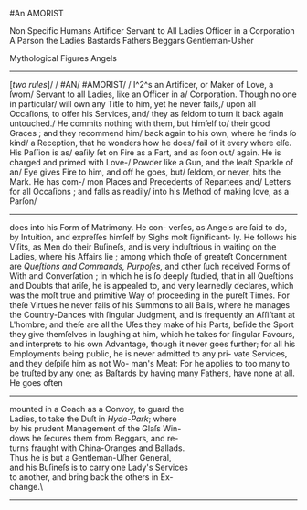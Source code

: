 #An AMORIST

Non Specific Humans
Artificer
Servant to All Ladies
Officer in a Corporation
A Parson
the Ladies
Bastards
Fathers
Beggars
Gentleman-Usher

Mythological Figures
Angels


---


[*two rules*]/
/
#AN/
#AMORIST/
/
I^2^s an Artificer, or Maker of Love, a ſworn/
Servant to all Ladies, like an Officer in a/
Corporation. Though no one in particular/
will own any Title to him, yet he never fails,/
upon all Occaſions, to offer his Services, and/
they as ſeldom to turn it back again untouched./
He commits nothing with them, but himſelf to/
their good Graces ; and they recommend him/
back again to his own, where he finds ſo kind/
a Reception, that he wonders how he does/
fail of it every where elſe.  His Paſſion is as/
eaſily ſet on Fire as a Fart, and as ſoon out/
again. He is charged and primed with Love-/
Powder like a Gun, and the leaſt Sparkle of an/
Eye gives Fire to him, and off he goes, but/
ſeldom, or never, hits the Mark.  He has com-/
mon Places and Precedents of Repartees and/
Letters for all Occaſions ; and falls as readily/
into his Method of making love, as a Parſon/


---


does into his Form of Matrimony. He con-
verſes, as Angels are ſaid to do, by Intuition,
and expreſſes himſelf by Sighs moſt ſignificant-
ly.  He follows his Viſits, as Men do their
Buſineſs, and is very induſtrious in waiting on
the Ladies, where his Affairs lie ; among which
thoſe of greateſt Concernment are *Queſtions and
Commands, Purpoſes,* and other ſuch received
Forms of With and Converſation ; in which he
is ſo deeply ſtudied, that in all Queſtions and
Doubts that ariſe, he is appealed to, and very
learnedly declares, which was the moſt true and
primitive Way of proceeding in the pureſt
Times. For theſe Virtues he never fails of his
Summons to all Balls, where he manages the
Country-Dances with ſingular Judgment, and
is frequently an Aſſiſtant at L'hombre; and theſe
are all the Uſes they make of his Parts, beſide
the Sport they give themſelves in laughing at
him, which he takes for ſingular Favours, and
interprets to his own Advantage, though it
never goes further; for all his Employments
being public, he is never admitted to any pri-
vate Services, and they deſpiſe him as not Wo-
man's Meat: For he applies to too many to be
truſted by any one; as Baſtards by having
many Fathers, have none at all. He goes often


---


mounted in a Coach as a Convoy, to guard the\
Ladies, to take the Duſt in *Hyde-Park*; where\
by his prudent Management of the Glaſs Win-\
dows he ſecures them from Beggars, and re-\
turns fraught with China-Oranges and Ballads.\
Thus he is but a Gentleman-Uſher General,\
and his Buſineſs is to carry one Lady's Services\
to another, and bring back the others in Ex-\
change.\


---


